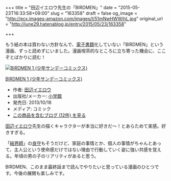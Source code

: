 +++
title = "田辺イエロウ先生の「BIRDMEN」"
date = "2015-05-23T16:33:58+09:00"
slug = "163358"
draft = false
og_image = "http://ecx.images-amazon.com/images/I/51mNwHWWihL.jpg"
original_url = "http://june29.hatenablog.jp/entry/2015/05/23/163358"

+++

<p>もう紙の本は買わない方針なんで、<a class="keyword" href="http://d.hatena.ne.jp/keyword/%C5%C5%BB%D2%BD%F1%C0%D2">電子書籍</a>化していない「BIRDMEN」という漫画、ずっと読めずにいました。漫画喫茶的なところに立ち寄った機会に、ここぞとばかりに読む！</p>

<p></p>
<div class="hatena-asin-detail">
<a href="http://www.amazon.co.jp/exec/obidos/ASIN/4091244890/cameralady-22/"><img src="http://ecx.images-amazon.com/images/I/51mNwHWWihL._SL160_.jpg" class="hatena-asin-detail-image" alt="BIRDMEN 1 (少年サンデーコミックス)" title="BIRDMEN 1 (少年サンデーコミックス)"></a><div class="hatena-asin-detail-info">
<p class="hatena-asin-detail-title"><a href="http://www.amazon.co.jp/exec/obidos/ASIN/4091244890/cameralady-22/">BIRDMEN 1 (少年サンデーコミックス)</a></p>
<ul>
<li>
<span class="hatena-asin-detail-label">作者:</span> <a class="keyword" href="http://d.hatena.ne.jp/keyword/%C5%C4%CA%D5%A5%A4%A5%A8%A5%ED%A5%A6">田辺イエロウ</a>
</li>
<li>
<span class="hatena-asin-detail-label">出版社/メーカー:</span> <a class="keyword" href="http://d.hatena.ne.jp/keyword/%BE%AE%B3%D8%B4%DB">小学館</a>
</li>
<li>
<span class="hatena-asin-detail-label">発売日:</span> 2013/10/18</li>
<li>
<span class="hatena-asin-detail-label">メディア:</span> コミック</li>
<li><a href="http://d.hatena.ne.jp/asin/4091244890/cameralady-22" target="_blank">この商品を含むブログ (12件) を見る</a></li>
</ul>
</div>
<div class="hatena-asin-detail-foot"></div>
</div>

<p><a class="keyword" href="http://d.hatena.ne.jp/keyword/%C5%C4%CA%D5%A5%A4%A5%A8%A5%ED%A5%A6">田辺イエロウ</a>先生の描くキャラクターが本当に好きだ〜！とあらためて実感。好きすぎる。</p>

<p>「<a class="keyword" href="http://d.hatena.ne.jp/keyword/%B7%EB%B3%A6%BB%D5">結界師</a>」の<a class="keyword" href="http://d.hatena.ne.jp/keyword/%CE%C9%BC%E9">良守</a>もそうだけど、家庭の事情とか、個人の事情がちゃんとあって、主人公という使命感だけではない理由で行動していく姿に強い共感を覚える。年頃の男の子のリアリティがあると思う。</p>

<p>BIRDMEN、このまま最終話まで読んでやりたいと思っている漫画のひとつです。今後の展開も楽しみです。</p>